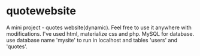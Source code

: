 # quotewebsite
A mini project - quotes website(dynamic). 
Feel free to use it anywhere with modifications.
I've used html, materialize css and php.
MySQL for database.
use database name 'mysite' to run in localhost and tables 'users' and 'quotes'.
